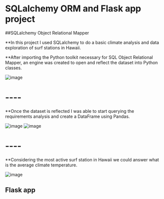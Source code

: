 # SQLalchemy ORM and Flask app project

##SQLalchemy Object Relational Mapper

**In this project I used SQLalchemy to do a basic climate analysis and data exploration of surf stations in Hawaii.

**After importing the Python toolkit necessary for SQL Object Relational Mapper, an engine was created to open and reflect the dataset into Python classes.

![image](https://github.com/Daniels2023/SQLalchemy/assets/124798004/a4ab9592-0cff-4369-9f4b-95bafd3e7b84)

# ----

**Once the dataset is reflected I was able to start querying the requirements analysis and create a DataFrame using Pandas.

![image](https://github.com/Daniels2023/SQLalchemy/assets/124798004/0fe349ba-aad0-4b0d-8a56-bc9621192f37)
![image](https://github.com/Daniels2023/SQLalchemy/assets/124798004/e0f59cad-a04e-44a7-afd3-0fc75a20388c)

# ----

**Considering the most active surf station in Hawaii we could answer what is the average climate temperature.

![image](https://github.com/Daniels2023/SQLalchemy/assets/124798004/9e314f08-0e16-46cb-b279-6379e012a6e9)


## Flask app





